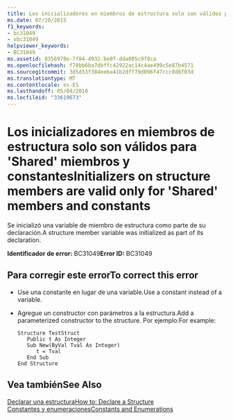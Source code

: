 ```yaml
---
title: Los inicializadores en miembros de estructura solo son válidos para &#39;Shared&#39; miembros y constantes
ms.date: 07/20/2015
f1_keywords:
- bc31049
- vbc31049
helpviewer_keywords:
- BC31049
ms.assetid: 8356978e-7f84-4932-be0f-dda005c9f8ca
ms.openlocfilehash: f78bb6ba7dbffc42922ac14c4ae499c5e87b4571
ms.sourcegitcommit: 3d5d33f384eeba41b2dff79d096f47ccc8d8f03d
ms.translationtype: MT
ms.contentlocale: es-ES
ms.lasthandoff: 05/04/2018
ms.locfileid: "33619673"
---
```

# <a name="initializers-on-structure-members-are-valid-only-for-39shared39-members-and-constants"></a><span data-ttu-id="ada1f-102">Los inicializadores en miembros de estructura solo son válidos para &#39;Shared&#39; miembros y constantes</span><span class="sxs-lookup"><span data-stu-id="ada1f-102">Initializers on structure members are valid only for &#39;Shared&#39; members and constants</span></span>
<span data-ttu-id="ada1f-103">Se inicializó una variable de miembro de estructura como parte de su declaración.</span><span class="sxs-lookup"><span data-stu-id="ada1f-103">A structure member variable was initialized as part of its declaration.</span></span>  
  
 <span data-ttu-id="ada1f-104">**Identificador de error:** BC31049</span><span class="sxs-lookup"><span data-stu-id="ada1f-104">**Error ID:** BC31049</span></span>  
  
## <a name="to-correct-this-error"></a><span data-ttu-id="ada1f-105">Para corregir este error</span><span class="sxs-lookup"><span data-stu-id="ada1f-105">To correct this error</span></span>  
  
-   <span data-ttu-id="ada1f-106">Use una constante en lugar de una variable.</span><span class="sxs-lookup"><span data-stu-id="ada1f-106">Use a constant instead of a variable.</span></span>  
  
-   <span data-ttu-id="ada1f-107">Agregue un constructor con parámetros a la estructura.</span><span class="sxs-lookup"><span data-stu-id="ada1f-107">Add a parameterized constructor to the structure.</span></span> <span data-ttu-id="ada1f-108">Por ejemplo:</span><span class="sxs-lookup"><span data-stu-id="ada1f-108">For example:</span></span>  
  
    ```  
    Structure TestStruct  
       Public t As Integer  
       Sub New(ByVal Tval As Integer)  
          t = Tval  
       End Sub  
    End Structure  
    ```  
  
## <a name="see-also"></a><span data-ttu-id="ada1f-109">Vea también</span><span class="sxs-lookup"><span data-stu-id="ada1f-109">See Also</span></span>  
 [<span data-ttu-id="ada1f-110">Declarar una estructura</span><span class="sxs-lookup"><span data-stu-id="ada1f-110">How to: Declare a Structure</span></span>](../../visual-basic/programming-guide/language-features/data-types/how-to-declare-a-structure.md)  
 [<span data-ttu-id="ada1f-111">Constantes y enumeraciones</span><span class="sxs-lookup"><span data-stu-id="ada1f-111">Constants and Enumerations</span></span>](../../visual-basic/programming-guide/language-features/constants-enums/index.md)
